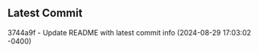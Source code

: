 
## Latest Commit
3744a9f - Update README with latest commit info (2024-08-29 17:03:02 -0400) <Yunxi-Zhou>
